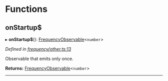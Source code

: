

# Functions

<a id="onstartup_"></a>

##  onStartup$

▸ **onStartup$**(): [FrequencyObservable](../interfaces/_types_.frequencyobservable.md)<`number`>

*Defined in [frequency/other.ts:13](https://github.com/paritytech/js-libs/blob/7df4531/packages/light.js/src/frequency/other.ts#L13)*

Observable that emits only once.

**Returns:** [FrequencyObservable](../interfaces/_types_.frequencyobservable.md)<`number`>

___


